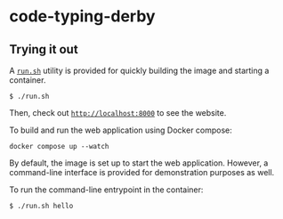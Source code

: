 # code-typing-derby


## Trying it out

A [`run.sh`](./run.sh) utility is provided for quickly building the image and starting a container.

```shell
$ ./run.sh
```

Then, check out [`http://localhost:8000`](http://localhost:8000) to see the website.

To build and run the web application using Docker compose:

```
docker compose up --watch 
```

By default, the image is set up to start the web application. However, a command-line interface is
provided for demonstration purposes as well. 

To run the command-line entrypoint in the container:

```console
$ ./run.sh hello
```
